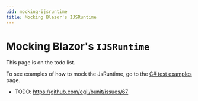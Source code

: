 ```yaml
---
uid: mocking-ijsruntime
title: Mocking Blazor's IJSRuntime
---
```


# Mocking Blazor's `IJSRuntime`

This page is on the todo list.

To see examples of how to mock the JsRuntime, go to the [C# test examples](/docs/csharp-test-examples.html#testing-components-that-use-on-ijsruntime) page.

- TODO: https://github.com/egil/bunit/issues/67